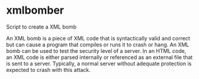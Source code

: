 # xmlbomber
Script to create a XML bomb

An XML bomb is a piece of XML code that is syntactically valid and correct but can cause a program that compiles or runs it to crash or hang. An XML bomb can be used to test the security level of a server. In an HTML code, an XML code is either parsed internally or referenced as an external file that is sent to a server. Typically, a normal server without adequate protection is expected to crash with this attack.
